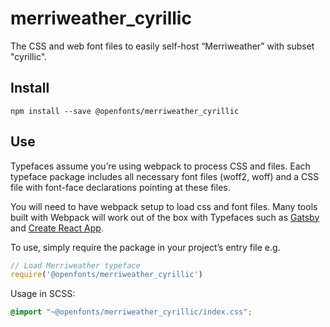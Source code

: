 
# merriweather_cyrillic

The CSS and web font files to easily self-host “Merriweather” with subset "cyrillic".

## Install

`npm install --save @openfonts/merriweather_cyrillic`

## Use

Typefaces assume you’re using webpack to process CSS and files. Each typeface
package includes all necessary font files (woff2, woff) and a CSS file with
font-face declarations pointing at these files.

You will need to have webpack setup to load css and font files. Many tools built
with Webpack will work out of the box with Typefaces such as [Gatsby](https://github.com/gatsbyjs/gatsby)
and [Create React App](https://github.com/facebookincubator/create-react-app).

To use, simply require the package in your project’s entry file e.g.

```javascript
// Load Merriweather typeface
require('@openfonts/merriweather_cyrillic')
```

Usage in SCSS:
```scss
@import "~@openfonts/merriweather_cyrillic/index.css";
```
